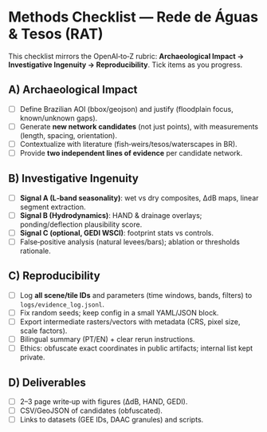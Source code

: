 # Methods Checklist — Rede de Águas & Tesos (RAT)

This checklist mirrors the OpenAI‑to‑Z rubric: **Archaeological Impact → Investigative Ingenuity → Reproducibility**. Tick items as you progress.

## A) Archaeological Impact
- [ ] Define Brazilian AOI (bbox/geojson) and justify (floodplain focus, known/unknown gaps).
- [ ] Generate **new network candidates** (not just points), with measurements (length, spacing, orientation).
- [ ] Contextualize with literature (fish‑weirs/tesos/waterscapes in BR). 
- [ ] Provide **two independent lines of evidence** per candidate network.

## B) Investigative Ingenuity
- [ ] **Signal A (L‑band seasonality)**: wet vs dry composites, ΔdB maps, linear segment extraction.
- [ ] **Signal B (Hydrodynamics)**: HAND & drainage overlays; ponding/deflection plausibility score.
- [ ] **Signal C (optional, GEDI WSCI)**: footprint stats vs controls.
- [ ] False‑positive analysis (natural levees/bars); ablation or thresholds rationale.

## C) Reproducibility
- [ ] Log **all scene/tile IDs** and parameters (time windows, bands, filters) to `logs/evidence_log.jsonl`.
- [ ] Fix random seeds; keep config in a small YAML/JSON block.
- [ ] Export intermediate rasters/vectors with metadata (CRS, pixel size, scale factors).
- [ ] Bilingual summary (PT/EN) + clear rerun instructions.
- [ ] Ethics: obfuscate exact coordinates in public artifacts; internal list kept private.

## D) Deliverables
- [ ] 2–3 page write‑up with figures (ΔdB, HAND, GEDI).
- [ ] CSV/GeoJSON of candidates (obfuscated).
- [ ] Links to datasets (GEE IDs, DAAC granules) and scripts.
